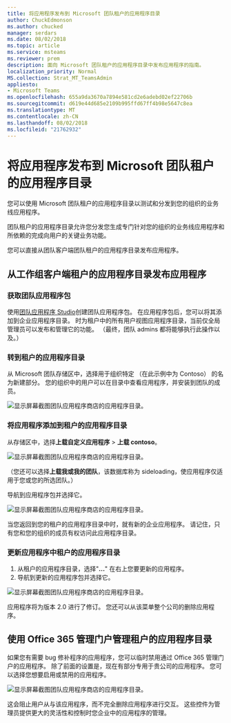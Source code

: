 ```yaml
---
title: 将应用程序发布到 Microsoft 团队租户的应用程序目录
author: ChuckEdmonson
ms.author: chucked
manager: serdars
ms.date: 08/02/2018
ms.topic: article
ms.service: msteams
ms.reviewer: prem
description: 面向 Microsoft 团队租户的应用程序目录中发布应用程序的指南。
localization_priority: Normal
MS.collection: Strat_MT_TeamsAdmin
appliesto:
- Microsoft Teams
ms.openlocfilehash: 655a9da3670a7894e581cd2e6adebd02ef22706b
ms.sourcegitcommit: d619e44d685e2109b995ffd67ff4b98e5647c8ea
ms.translationtype: MT
ms.contentlocale: zh-CN
ms.lasthandoff: 08/02/2018
ms.locfileid: "21762932"
---
```

<a name="publish-apps-to-the-microsoft-teams-tenant-apps-catalog"></a>将应用程序发布到 Microsoft 团队租户的应用程序目录
=======================================================

您可以使用 Microsoft 团队租户的应用程序目录以测试和分发到您的组织的业务线应用程序。 

团队租户的应用程序目录允许您分发您生成专门针对您的组织的业务线应用程序和所依赖的完成向用户的关键业务功能。 
 
您可以直接从团队客户端团队租户的应用程序目录发布应用程序。

## <a name="publish-an-app-to-the-tenant-apps-catalog-from-the-teams-client"></a>从工作组客户端租户的应用程序目录发布应用程序

### <a name="get-a-teams-app-package"></a>获取团队应用程序包

使用[团队应用程序 Studio](https://docs.microsoft.com/microsoftteams/platform/get-started/get-started-app-studio)创建团队应用程序包。 在应用程序包后，您可以将其添加到企业应用程序目录。 时为租户中的所有用户视图应用程序目录，当前仅全局管理员可以发布和管理它的功能。 （最终，团队 admins 都将能够执行此操作以及。）

### <a name="go-to-the-tenant-apps-catalog"></a>转到租户的应用程序目录

从 Microsoft 团队存储区中，选择用于组织特定 （在此示例中为 Contoso） 的名为新建部分。 您的组织中的用户可以在目录中查看应用程序，并安装到团队的成员。 

![显示屏幕截图团队应用程序商店的应用程序目录。](media/private-app-store-teams-image01.png)

### <a name="add-an-app-to-the-tenant-apps-catalog"></a>将应用程序添加到租户的应用程序目录

从存储区中，选择**上载自定义应用程序** > **上载 contoso**。

![显示屏幕截图团队应用程序商店的应用程序目录。](media/private-app-store-teams-image02.png)

（您还可以选择**上载我或我的团队**，该数据库称为 sideloading，使应用程序仅适用于您或您的所选团队。） 

导航到应用程序包并选择它。

![显示屏幕截图团队应用程序商店的应用程序目录。](media/private-app-store-teams-image03.png)

当您返回到您的租户的应用程序目录中时，就有新的企业应用程序。 请记住，只有您和您的组织的成员有权访问此应用程序目录。

### <a name="update-an-app-in-the-tenant-apps-catalog"></a>更新应用程序中租户的应用程序目录

1. 从租户的应用程序目录，选择"**...**" 在右上您要更新的应用程序。
2. 导航到更新的应用程序包并选择它。

![显示屏幕截图团队应用程序商店的应用程序目录。](media/private-app-store-teams-image04.png)

应用程序将为版本 2.0 进行了修订。 您还可以从该菜单整个公司的删除应用程序。

## <a name="use-the-office-365-admin-portal-to-manage-the-tenant-apps-catalog"></a>使用 Office 365 管理门户管理租户的应用程序目录

如果您有需要 bug 修补程序的应用程序，您可以临时禁用通过 Office 365 管理门户的应用程序。 除了前面的设置是，现在有部分专用于贵公司的应用程序。 您可以选择您想要启用或禁用的应用程序。

![显示屏幕截图团队应用程序商店的应用程序目录。](media/private-app-store-teams-image05.png)

这会阻止用户从与该应用程序，而不完全删除应用程序进行交互。 这些控件为管理员提供更大的灵活性和控制时您企业中的应用程序的管理。 


